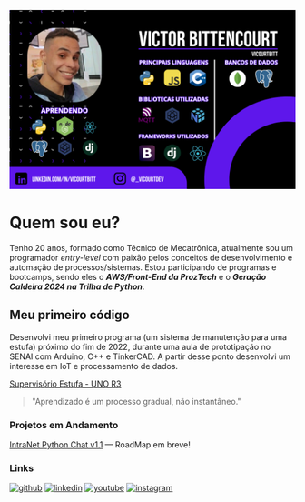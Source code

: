 ![About Me Banner](https://github.com/VicourtBitt/VicourtBitt/blob/main/presentation__banner0108.png)

# Quem sou eu?

Tenho 20 anos, formado como Técnico de Mecatrônica, atualmente sou um programador *entry-level* com paixão pelos conceitos de desenvolvimento e automação de processos/sistemas. Estou participando de programas e bootcamps, sendo eles o ***AWS/Front-End da ProzTech*** e o ***Geração Caldeira 2024 na Trilha de Python***.

## Meu primeiro código

Desenvolvi meu primeiro programa (um sistema de manutenção para uma estufa) próximo do fim de 2022, durante uma aula de prototipação no SENAI com Arduino, C++ e TinkerCAD. A partir desse ponto desenvolvi um interesse em IoT e processamento de dados. 

[Supervisório Estufa - UNO R3](https://github.com/VicourtBitt/VicourtBitt/blob/main/greenHouseVBitt.ino)

> "Aprendizado é um processo gradual, não instantâneo."

### Projetos em Andamento
[IntraNet Python Chat v1.1](https://github.com/VicourtBitt/Intranet_Python_Chat) — RoadMap em breve!

### Links
[![github](https://img.shields.io/badge/github-000?style=for-the-badge&logo=github&logoColor=white)](https://github.com/VicourtBitt)
[![linkedin](https://img.shields.io/badge/linkedin-0A66C2?style=for-the-badge&logo=linkedin&logoColor=white)](https://www.linkedin.com/in/vicourtbitt)
[![youtube](https://img.shields.io/badge/youtube-FF0000?style=for-the-badge&logo=youtube&logoColor=white)](https://www.youtube.com/@VicourtBittProjects)
[![instagram](https://img.shields.io/badge/instagram-ff3399?style=for-the-badge&logo=instagram&logoColor=white)](https://www.instagram.com/_vicourtdev/)
